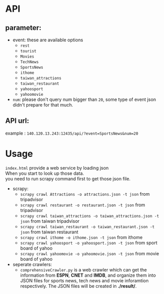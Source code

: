# API

## parameter:
* event: these are available options
	* `rest`
	* `tourist`
	* `Movies`
	* `TechNews`
	* `SportsNews`
	* `ithome`
	* `taiwan_attractions`
	* `taiwan_restaurant`
	* `yahoosport`
	* `yahoomovie`
* `num`: please don't query num bigger than `20`, some type of event json didn't prepare for that much.

## API url:
example : `140.120.13.243:12435/api/?event=SportsNews&num=20`


# Usage
`index.html` provide a web service by loading json  
When you start to look up those data.  
you need to run scrapy command first to get those json file.

* scrapy:
	* `scrapy crawl Attractions -o attractions.json -t json` from tripadvisor
	* `scrapy crawl restaurant -o restaurant.json -t json` from tripadvisor
	* `scrapy crawl taiwan_attractions -o taiwan_attractions.json -t json` from taiwan tripadvisor
	* `scrapy crawl taiwan_restaurant -o taiwan_restaurant.json -t json` from taiwan restaurant
	* `scrapy crawl ithome -o ithome.json -t json` from ithome
	* `scrapy crawl yahoosport -o yahoosport.json -t json` from sport board of yahoo
	* `scrapy crawl yahoomovie -o yahoomovie.json -t json` from movie board of yahoo
* seperate crawlers:
	* `comprehensiveCrawler.py` is a web crawler which can get the information from __ESPN__, __CNET__ and __IMDB__, and organize them into JSON files for sports news, tech news and movie inforamtion respectively. The JSON files will be created in __./result/__.